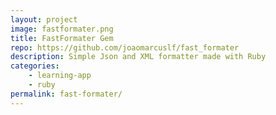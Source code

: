 ```yaml
---
layout: project
image: fastformater.png
title: FastFormater Gem
repo: https://github.com/joaomarcuslf/fast_formater
description: Simple Json and XML formatter made with Ruby
categories:
    - learning-app
    - ruby
permalink: fast-formater/
---
```

